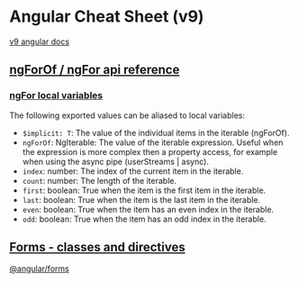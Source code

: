 # Angular Cheat Sheet (v9)

[v9 angular docs](https://v9.angular.io/docs)

## [ngForOf / ngFor api reference](https://v9.angular.io/api/common/NgForOf)

### [ngFor local variables](https://v9.angular.io/api/common/NgForOf#local-variables)

The following exported values can be aliased to local variables:

- `$implicit: T`: The value of the individual items in the iterable (ngForOf).
- `ngForOf`: NgIterable<T>: The value of the iterable expression. Useful when the expression is more complex then a property access, for example when using the async pipe (userStreams | async).
- `index`: number: The index of the current item in the iterable.
- `count`: number: The length of the iterable.
- `first`: boolean: True when the item is the first item in the iterable.
- `last`: boolean: True when the item is the last item in the iterable.
- `even`: boolean: True when the item has an even index in the iterable.
- `odd`: boolean: True when the item has an odd index in the iterable.
  
## [Forms - classes and directives](https://v9.angular.io/guide/reactive-forms#reactive-forms-api-summary)
  
[@angular/forms](https://v9.angular.io/api/forms)
